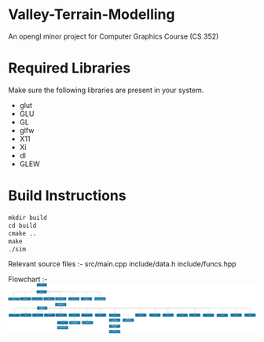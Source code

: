 # Valley-Terrain-Modelling
An opengl minor project for Computer Graphics Course (CS 352)

# Required Libraries
Make sure the following libraries are present in your system.
- glut
- GLU
- GL
- glfw
- X11
- Xi
- dl
- GLEW
# Build Instructions

```
mkdir build  
cd build
cmake ..
make
./sim
```
Relevant source files :-
src/main.cpp
include/data.h
include/funcs.hpp

Flowchart :-
![Flowchart](flowchart.png)
